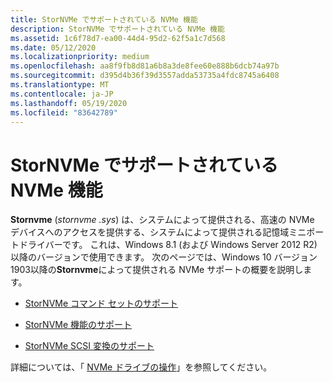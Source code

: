 ```yaml
---
title: StorNVMe でサポートされている NVMe 機能
description: StorNVMe でサポートされている NVMe 機能
ms.assetid: 1c6f78d7-ea00-44d4-95d2-62f5a1c7d568
ms.date: 05/12/2020
ms.localizationpriority: medium
ms.openlocfilehash: aa8f9fb8d81a6b8a3de8fee60e888b6dcb74a97b
ms.sourcegitcommit: d395d4b36f39d3557adda53735a4fdc8745a6408
ms.translationtype: MT
ms.contentlocale: ja-JP
ms.lasthandoff: 05/19/2020
ms.locfileid: "83642789"
---
```

# <a name="nvme-features-supported-by-stornvme"></a>StorNVMe でサポートされている NVMe 機能

**Stornvme** (*stornvme .sys*) は、システムによって提供される、高速の NVMe デバイスへのアクセスを提供する、システムによって提供される記憶域ミニポートドライバーです。 これは、Windows 8.1 (および Windows Server 2012 R2) 以降のバージョンで使用できます。 次のページでは、Windows 10 バージョン1903以降の**Stornvme**によって提供される NVMe サポートの概要を説明します。

- [StorNVMe コマンド セットのサポート](stornvme-command-set-support.md)

- [StorNVMe 機能のサポート](stornvme-feature-support.md)

- [StorNVMe SCSI 変換のサポート](stornvme-scsi-translation-support.md)

詳細については、「 [NVMe ドライブの操作](https://docs.microsoft.com/windows/win32/fileio/working-with-nvme-devices#protocol-specific-queries)」を参照してください。

